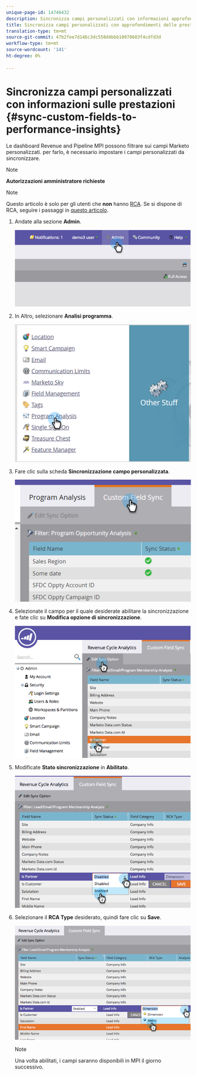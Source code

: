 ```yaml
---
unique-page-id: 14746432
description: Sincronizza campi personalizzati con informazioni approfondite sulle prestazioni - Documenti Marketo - Documentazione prodotto
title: Sincronizza campi personalizzati con approfondimenti delle prestazioni
translation-type: tm+mt
source-git-commit: 47b2fee7d146c3dc558d4bbb10070683f4cdfd3d
workflow-type: tm+mt
source-wordcount: '141'
ht-degree: 0%

---
```



# Sincronizza campi personalizzati con informazioni sulle prestazioni {#sync-custom-fields-to-performance-insights}

Le dashboard Revenue and Pipeline MPI possono filtrare sui campi Marketo personalizzati. per farlo, è necessario impostare i campi personalizzati da sincronizzare.

>[!NOTE]
>
>**Autorizzazioni amministratore richieste**

>[!NOTE]
>
>Questo articolo è solo per gli utenti che **non** hanno [RCA](http://docs.marketo.com/x/lwIk). Se si dispone di RCA, seguire i passaggi in [questo articolo](http://docs.marketo.com/x/FQQk).

1. Andate alla sezione **Admin**.

   ![](assets/image2014-9-19-9-3a51-3a11.png)

1. In Altro, selezionare **Analisi programma**.

   ![](assets/2-3.png)

1. Fare clic sulla scheda **Sincronizzazione campo personalizzata**.

   ![](assets/3-5.png)

1. Selezionate il campo per il quale desiderate abilitare la sincronizzazione e fate clic su **Modifica opzione di sincronizzazione**.

   ![](assets/image2014-9-19-9-3a51-3a36.png)

1. Modificate **Stato sincronizzazione** in **Abilitato**.

   ![](assets/image2014-9-19-9-3a51-3a45.png)

1. Selezionare il **RCA Type** desiderato, quindi fare clic su **Save**.

   ![](assets/image2014-9-19-9-3a51-3a52.png)

   >[!NOTE]
   >
   >Una volta abilitati, i campi saranno disponibili in MPI il giorno successivo.

